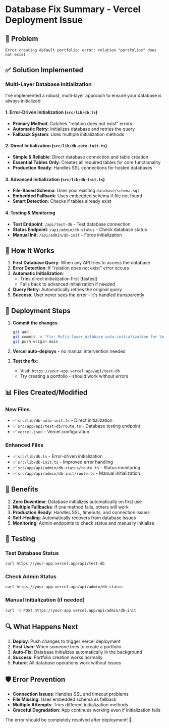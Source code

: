 # Database Fix Summary - Vercel Deployment Issue

## 🚨 **Problem**
```
Error creating default portfolio: error: relation "portfolios" does not exist
```

## ✅ **Solution Implemented**

### **Multi-Layer Database Initialization**

I've implemented a robust, multi-layer approach to ensure your database is always initialized:

#### **1. Error-Driven Initialization** (`src/lib/db.ts`)
- **Primary Method**: Catches "relation does not exist" errors
- **Automatic Retry**: Initializes database and retries the query
- **Fallback System**: Uses multiple initialization methods

#### **2. Direct Initialization** (`src/lib/db-auto-init.ts`)
- **Simple & Reliable**: Direct database connection and table creation
- **Essential Tables Only**: Creates all required tables for core functionality
- **Production Ready**: Handles SSL connections for hosted databases

#### **3. Advanced Initialization** (`src/lib/db-init.ts`)
- **File-Based Schema**: Uses your existing `database/schema.sql`
- **Embedded Fallback**: Uses embedded schema if file not found
- **Smart Detection**: Checks if tables already exist

#### **4. Testing & Monitoring**
- **Test Endpoint**: `/api/test-db` - Test database connection
- **Status Endpoint**: `/api/admin/db-status` - Check database status
- **Manual Init**: `/api/admin/db-init` - Force initialization

## 🔧 **How It Works**

1. **First Database Query**: When any API tries to access the database
2. **Error Detection**: If "relation does not exist" error occurs
3. **Automatic Initialization**: 
   - Tries direct initialization first (fastest)
   - Falls back to advanced initialization if needed
4. **Query Retry**: Automatically retries the original query
5. **Success**: User never sees the error - it's handled transparently

## 🚀 **Deployment Steps**

1. **Commit the changes**:
   ```bash
   git add .
   git commit -m "Fix: Multi-layer database auto-initialization for Vercel"
   git push origin main
   ```

2. **Vercel auto-deploys** - no manual intervention needed

3. **Test the fix**:
   - Visit: `https://your-app.vercel.app/api/test-db`
   - Try creating a portfolio - should work without errors

## 📊 **Files Created/Modified**

### **New Files**
- ✅ `src/lib/db-auto-init.ts` - Direct initialization
- ✅ `src/app/api/test-db/route.ts` - Database testing endpoint
- ✅ `vercel.json` - Vercel configuration

### **Enhanced Files**
- ✅ `src/lib/db.ts` - Error-driven initialization
- ✅ `src/lib/db-init.ts` - Improved error handling
- ✅ `src/app/api/admin/db-status/route.ts` - Status monitoring
- ✅ `src/app/api/admin/db-init/route.ts` - Manual initialization

## 🎯 **Benefits**

1. **Zero Downtime**: Database initializes automatically on first use
2. **Multiple Fallbacks**: If one method fails, others will work
3. **Production Ready**: Handles SSL, timeouts, and connection issues
4. **Self-Healing**: Automatically recovers from database issues
5. **Monitoring**: Admin endpoints to check status and manually initialize

## 🧪 **Testing**

### **Test Database Status**
```bash
curl https://your-app.vercel.app/api/test-db
```

### **Check Admin Status**
```bash
curl https://your-app.vercel.app/api/admin/db-status
```

### **Manual Initialization** (if needed)
```bash
curl -X POST https://your-app.vercel.app/api/admin/db-init
```

## 🔍 **What Happens Next**

1. **Deploy**: Push changes to trigger Vercel deployment
2. **First User**: When someone tries to create a portfolio
3. **Auto-Fix**: Database initializes automatically in the background
4. **Success**: Portfolio creation works normally
5. **Future**: All database operations work without issues

## 🛡️ **Error Prevention**

- **Connection Issues**: Handles SSL and timeout problems
- **File Missing**: Uses embedded schema as fallback
- **Multiple Attempts**: Tries different initialization methods
- **Graceful Degradation**: App continues working even if initialization fails

The error should be completely resolved after deployment! 🎉
